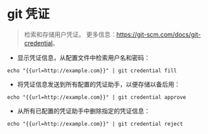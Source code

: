# git 凭证

> 检索和存储用户凭证。
> 更多信息：<https://git-scm.com/docs/git-credential>。

- 显示凭证信息，从配置文件中检索用户名和密码：

`echo "{{url=http://example.com}}" | git credential fill`

- 将凭证信息发送到所有配置的凭证助手，以便存储以备后用：

`echo "{{url=http://example.com}}" | git credential approve`

- 从所有已配置的凭证助手中删除指定的凭证信息：

`echo "{{url=http://example.com}}" | git credential reject`